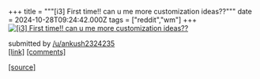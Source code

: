 +++
title = """[i3] First time!! can u me more customization ideas??"""
date = 2024-10-28T09:24:42.000Z
tags = ["reddit","wm"]
+++
[![[i3] First time!! can u me more customization ideas?? ](https://preview.redd.it/ffvhxtprtgxd1.png?width=640&crop=smart&auto=webp&s=c23b5e7a9eb099a3d18104e7dd35929382a6f997 "[i3] First time!! can u me more customization ideas?? ")](https://www.reddit.com/r/unixporn/comments/1gdxu6m/i3_first_time_can_u_me_more_customization_ideas/)

submitted by [/u/ankush2324235](https://www.reddit.com/user/ankush2324235)  
[\[link\]](https://i.redd.it/ffvhxtprtgxd1.png) [\[comments\]](https://www.reddit.com/r/unixporn/comments/1gdxu6m/i3_first_time_can_u_me_more_customization_ideas/)

[[source]](https://www.reddit.com/r/unixporn/comments/1gdxu6m/i3_first_time_can_u_me_more_customization_ideas/)
